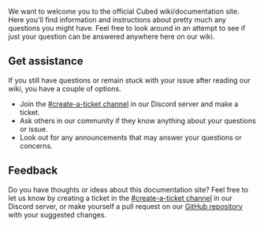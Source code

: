 We want to welcome you to the official Cubed wiki/documentation site. Here you'll find information and instructions about pretty much any questions you might have. Feel free to look around in an attempt to see if just your question can be answered anywhere here on our wiki.
## Get assistance
If you still have questions or remain stuck with your issue after reading our wiki, you have a couple of options.
- Join the [#create-a-ticket channel](https://discord.gg/rEzBArpASK) in our Discord server and make a ticket.
- Ask others in our community if they know anything about your questions or issue.
- Look out for any announcements that may answer your questions or concerns.
## Feedback
Do you have thoughts or ideas about this documentation site? Feel free to let us know by creating a ticket in the [#create-a-ticket channel](https://discord.gg/rEzBArpASK) in our Discord server, or make yourself a pull request on our [GitHub repository](https://github.com/cubed-mc/cubed-wiki) with your suggested changes.